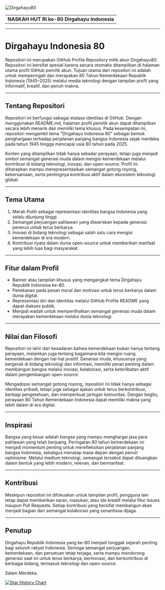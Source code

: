 ![Dirgahayu80](https://i.postimg.cc/bvM5QpCx/HUT-RI-80-Template-Web-Banner-1920x1080.jpg)

|  | 
|:--:|
| **NASKAH HUT RI ke-80 Dirgahayu Indonesia** | 

---
# Dirgahayu Indonesia 80

Repositori ini merupakan GitHub Profile Repository milik akun Dirgahayu80. Repositori ini bersifat spesial karena secara otomatis ditampilkan di halaman utama profil GitHub pemilik akun. Tujuan utama dari repositori ini adalah untuk memperingati dan merayakan 80 Tahun Kemerdekaan Republik Indonesia (1945–2025) melalui media teknologi dengan tampilan profil yang informatif, kreatif, dan penuh makna.

---

## Tentang Repositori

Repositori ini berfungsi sebagai etalase identitas di GitHub. Dengan menggunakan README.md, halaman profil pemilik akun dapat ditampilkan secara lebih menarik dan memiliki tema khusus. Pada kesempatan ini, repositori mengambil tema "Dirgahayu Indonesia 80" sebagai bentuk penghargaan terhadap perjalanan panjang bangsa Indonesia sejak merdeka pada tahun 1945 hingga mencapai usia 80 tahun pada 2025.

Konten yang ditampilkan tidak hanya sekadar perayaan, tetapi juga menjadi simbol semangat generasi muda dalam mengisi kemerdekaan melalui kontribusi di bidang teknologi, inovasi, dan open-source. Profil ini diharapkan mampu merepresentasikan semangat gotong royong, kebersamaan, serta pentingnya kontribusi aktif dalam ekosistem teknologi global.

---

## Tema Utama

1. Merah Putih sebagai representasi identitas bangsa Indonesia yang selalu dijunjung tinggi.
2. Semangat perjuangan pahlawan yang diwariskan kepada generasi penerus untuk terus berkarya.
3. Inovasi di bidang teknologi sebagai salah satu cara mengisi kemerdekaan di era modern.
4. Kontribusi nyata dalam dunia open-source untuk memberikan manfaat yang lebih luas bagi masyarakat.

---

## Fitur dalam Profil

- Banner atau tampilan khusus yang mengangkat tema Dirgahayu Republik Indonesia ke-80.
- Penekanan pada pesan moral dan motivasi untuk terus berkarya dalam dunia digital.
- Representasi diri dan identitas melalui GitHub Profile README yang dapat diakses publik.
- Menjadi wadah untuk memperlihatkan semangat generasi muda dalam merayakan kemerdekaan melalui dunia teknologi.

---

## Nilai dan Filosofi

Repositori ini lahir dari kesadaran bahwa kemerdekaan bukan hanya tentang perayaan, melainkan juga tentang bagaimana kita mengisi ruang kemerdekaan dengan hal-hal positif. Generasi muda, khususnya yang bergerak di bidang teknologi dan informasi, memiliki peran penting dalam membangun bangsa melalui inovasi, kolaborasi, serta keterlibatan aktif dalam pengembangan open-source.

Mengadopsi semangat gotong royong, repositori ini tidak hanya sebagai identitas pribadi, tetapi juga sebagai ajakan untuk terus berkontribusi, berbagi pengetahuan, dan memperkuat jaringan komunitas. Dengan begitu, perayaan 80 Tahun Kemerdekaan Indonesia dapat memiliki makna yang lebih dalam di era digital.

---

## Inspirasi

Bangsa yang besar adalah bangsa yang mampu menghargai jasa para pahlawan yang telah berjuang. Peringatan 80 tahun kemerdekaan ini menjadi momentum penting untuk merefleksikan perjalanan panjang bangsa Indonesia, sekaligus menatap masa depan dengan penuh optimisme. Melalui medium teknologi, semangat tersebut dapat dituangkan dalam bentuk yang lebih modern, relevan, dan bermanfaat.

---

## Kontribusi

Meskipun repositori ini difokuskan untuk tampilan profil, pengguna lain tetap dapat memberikan saran, masukan, atau ide kreatif melalui fitur Issues maupun Pull Requests. Setiap kontribusi yang bersifat membangun akan menjadi bagian dari semangat kolaborasi yang senantiasa dijaga.

---

## Penutup

Dirgahayu Republik Indonesia yang ke-80 menjadi tonggak sejarah penting bagi seluruh rakyat Indonesia. Semoga semangat perjuangan, kemerdekaan, dan persatuan tetap terjaga, serta mampu mendorong generasi saat ini untuk terus berkarya, berinovasi, dan berkontribusi di berbagai bidang, termasuk teknologi dan open-source.

Salam Merdeka.


[![Star History Chart](https://api.star-history.com/svg?repos=Dirgahayu80/Dirgahayu80&type=Date)](https://www.star-history.com/#Dirgahayu80/Dirgahayu80&Date)
